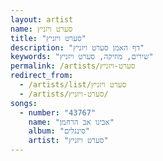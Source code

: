 ```yaml
---
layout: artist
name: סערט ויזניץ
title: "סערט ויזניץ"
description: "דף האמן סערט ויזניץ"
keywords: "שירים, מוזיקה, סערט ויזניץ"
permalink: /artists/סערט-ויזניץ
redirect_from:
  - /artists/list/סערט ויזניץ
  - /artists/סערט-ויזניץ/
songs:
  - number: "43767"
    name: "אבינו אב הרחמן"
    album: "סינגלים"
    artist: "סערט ויזניץ"
---
```

